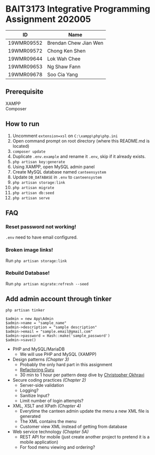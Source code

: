 # BAIT3173 Integrative Programming Assignment 202005

| ID         | Name                  |
| ---------- | --------------------- |
| 19WMR09552 | Brendan Chew Jian Wen |
| 19WMR09572 | Chong Ken Shen        |
| 19WMR09644 | Lok Wah Chee          |
| 19WMR09653 | Ng Shaw Fann          |
| 19WMR09678 | Soo Cia Yang          |

## Prerequisite 
XAMPP  
Composer

## How to run
 1. Uncomment `extension=xsl` on `C:\xampp\php\php.ini`
 2. Open command prompt on root directory (where this README.md is located)
 3. `composer update`
 4. Duplicate `.env.example` and rename it `.env`, skip if it already exists.
 5. `php artisan key:generate`
 6. Using XAMPP, open MySQL admin panel
 7. Create MySQL database named `canteensystem`
 8. Update `DB_DATABASE` in `.env` to `canteensystem`
 9. `php artisan storage:link`
10. `php artisan migrate`
11. `php artisan db:seed`
12. `php artisan serve`

## FAQ

### Reset password not working!

`.env` need to have email configured.

### Broken image links!

Run `php artisan storage:link`

### Rebuild Database!

Run `php artisan migrate:refresh --seed`

## Add admin account through tinker

    php artisan tinker

    $admin = new App\Admin
    $admin->name = "sample_name"
    $admin->description = "sample description"
    $admin->email = "sample.email@gmail.com"
    $admin->password = Hash::make('sample_password')
    $admin->save()



- PHP and MySQL/MariaDB
    - We will use PHP and MySQL (XAMPP)
- Design patterns *(Chapter 3)*
    - Probably the only hard part in this assignment
    - [Refactoring Guru](https://refactoring.guru/design-patterns/catalog)
    - 30 min to 1 hour per pattern deep dive by [Christopher Okhravi](https://www.youtube.com/playlist?list=PLrhzvIcii6GNjpARdnO4ueTUAVR9eMBpc)
- Secure coding practices *(Chapter 2)*
    - Server-side validation
    - Logging?
    - Sanitize Input?
    - Limit number of login attempts?
- XML, XSLT and XPath *(Chapter 4)*
    - Everytime the canteen admin update the menu a new XML file is generated
    - The XML contains the menu
    - Customer view XML instead of getting from database
- Web service technology *(Chapter 5A)*
    - REST API for mobile (just create another project to pretend it is a mobile application)
    - For food menu viewing and ordering?